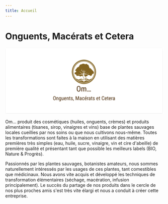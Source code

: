 ```yaml
---
title: Accueil
---
```

# Onguents, Macérats et Cetera

![Logo Om…](https://raw.githubusercontent.com/OlivierLM/test-website-repo-3796/main/images/logo.png)

Om… produit des cosmétiques (huiles, onguents, crèmes) et produits alimentaires (tisanes, sirop, vinaigres et vins) base de plantes sauvages locales cueillies par nos soins ou que nous cultivons nous-même.  Toutes les transformations sont faites à la maison en utilisant des matières premières très simples (eau, huile, sucre, vinaigre, vin et cire d'abeille) de première qualité et présentant tant que possible les meilleurs labels (BIO, Nature & Progrès).

Passionnés par les plantes sauvages, botanistes amateurs, nous sommes naturellement intéressés par les usages de ces plantes, tant comestibles que médicinaux.  Nous avons vite acquis et développé les techniques de transformation élémentaires (séchage, macération, infusion principalement).  Le succès du partage de nos produits dans le cercle de nos plus proches amis s'est très vite élargi et nous a conduit à créer cette entreprise.
